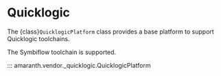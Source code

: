# Quicklogic

The {class}`QuicklogicPlatform` class provides a base platform to support Quicklogic toolchains.

The Symbiflow toolchain is supported.

::: amaranth.vendor._quicklogic.QuicklogicPlatform
